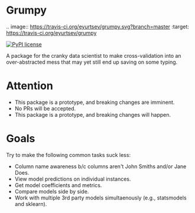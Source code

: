 # Grumpy

.. image:: https://travis-ci.org/eyurtsev/grumpy.svg?branch=master
    :target: https://travis-ci.org/eyurtsev/grumpy

[![PyPI license](https://img.shields.io/pypi/l/ansicolortags.svg)](https://pypi.python.org/pypi/ansicolortags/)

A package for the cranky data scientist to make cross-validation into an
over-abstracted mess that may yet still end up saving on some typing.

# Attention

* This package is a prototype, and breaking changes are imminent. 
* No PRs will be accepted.
* This package is a prototype, and breaking changes will happen.

# Goals

Try to make the following common tasks suck less:

* Column name awareness b/c columns aren't John Smiths and/or Jane Does.
* View model predictions on individual instances.
* Get model coefficients and metrics.
* Compare models side by side.
* Work with multiple 3rd party models simultaenously (e.g., statsmodels and sklearn).
